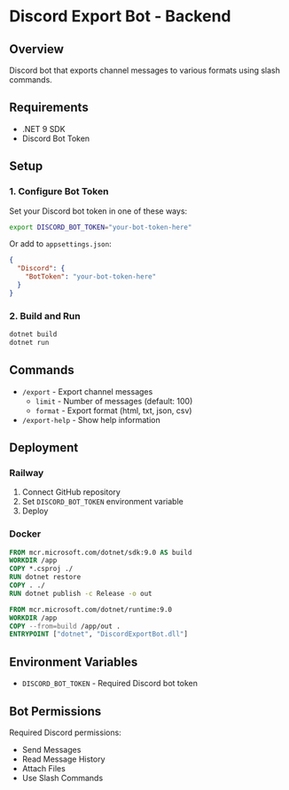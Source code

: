 # Discord Export Bot - Backend

## Overview
Discord bot that exports channel messages to various formats using slash commands.

## Requirements
- .NET 9 SDK
- Discord Bot Token

## Setup

### 1. Configure Bot Token
Set your Discord bot token in one of these ways:
```bash
export DISCORD_BOT_TOKEN="your-bot-token-here"
```
Or add to `appsettings.json`:
```json
{
  "Discord": {
    "BotToken": "your-bot-token-here"
  }
}
```

### 2. Build and Run
```bash
dotnet build
dotnet run
```

## Commands
- `/export` - Export channel messages
  - `limit` - Number of messages (default: 100)
  - `format` - Export format (html, txt, json, csv)
- `/export-help` - Show help information

## Deployment

### Railway
1. Connect GitHub repository
2. Set `DISCORD_BOT_TOKEN` environment variable
3. Deploy

### Docker
```dockerfile
FROM mcr.microsoft.com/dotnet/sdk:9.0 AS build
WORKDIR /app
COPY *.csproj ./
RUN dotnet restore
COPY . ./
RUN dotnet publish -c Release -o out

FROM mcr.microsoft.com/dotnet/runtime:9.0
WORKDIR /app
COPY --from=build /app/out .
ENTRYPOINT ["dotnet", "DiscordExportBot.dll"]
```

## Environment Variables
- `DISCORD_BOT_TOKEN` - Required Discord bot token

## Bot Permissions
Required Discord permissions:
- Send Messages
- Read Message History
- Attach Files
- Use Slash Commands
